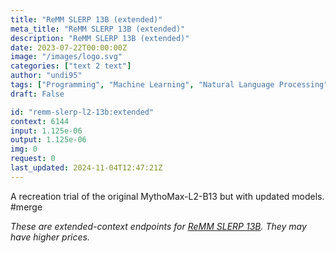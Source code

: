 ```yaml
---
title: "ReMM SLERP 13B (extended)"
meta_title: "ReMM SLERP 13B (extended)"
description: "ReMM SLERP 13B (extended)"
date: 2023-07-22T00:00:00Z
image: "/images/logo.svg"
categories: ["text 2 text"]
author: "undi95"
tags: ["Programming", "Machine Learning", "Natural Language Processing", "Generative AI", "Chatbots"]
draft: False

id: "remm-slerp-l2-13b:extended"
context: 6144
input: 1.125e-06
output: 1.125e-06
img: 0
request: 0
last_updated: 2024-11-04T12:47:21Z
---
```


A recreation trial of the original MythoMax-L2-B13 but with updated models. #merge

_These are extended-context endpoints for [ReMM SLERP 13B](/undi95/remm-slerp-l2-13b). They may have higher prices._

